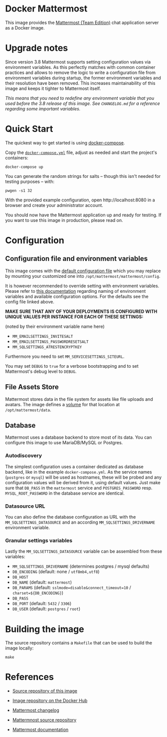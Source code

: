 # Docker Mattermost

This image provides the [Mattermost (Team Edition)](https://www.mattermost.org)
chat application server as a Docker image.


# Upgrade notes

Since version 3.8 Mattermost supports setting configuration values via
environment variables. As this perfectly matches with common container
practices and allows to remove the logic to write a configuration file from
environment variables during startup, the former environment variables and their
resolution have been removed. This increases maintainability of this image and
keeps it tighter to Mattermost itself.

*This means that you need to redefine any environment variable that you used
before the 3.8 release of this image. See `CHANGELOG.md` for a reference
regarding some important variables.*


# Quick Start

The quickest way to get started is using [docker-compose](https://docs.docker.com/compose/).

Copy the [`docker-compose.yml`](https://raw.githubusercontent.com/telota/docker-mattermost/master/docker-compose.yml)
file, adjust as needed and start the project's containers:

    docker-compose up


You can generate the random strings for salts &ndash; though this isn't needed for testing purposes &ndash; with:

    pwgen -s1 32


With the provided example configuration, open http://localhost:8080 in a
browser and create your administrator account.

You should now have the Mattermost application up and ready for testing. If you want to use this image in production, please read on.


# Configuration

## Configuration file and environment variables

This image comes with the [default configuration file](https://github.com/mattermost/platform/blob/master/config/config.json)
which you may replace by mounting your customized one into
`/opt/mattermost/mattermost/config`.

It is however recommended to override setting with environment variables.
Please refer to
[this documentation](https://docs.mattermost.com/administration/config-settings.html)
regarding naming of environment variables and available configuration options.
For the defaults see the config file linked above.

**MAKE SURE THAT ANY OF YOUR DEPLOYMENTS IS CONFIGURED WITH UNIQUE VALUES PER
INSTANCE FOR EACH OF THESE SETTINGS:**

(noted by their environment variable name here)

- `MM_EMAILSETTINGS_INVITESALT`
- `MM_EMAILSETTINGS_PASSWORDRESETSALT`
- `MM_SQLSETTINGS_ATRESTENCRYPTKEY`

Furthermore you need to set `MM_SERVICESETTINGS_SITEURL`.

You may set `DEBUG` to `true` for a verbose bootstrapping and to set
Mattermost's debug level to `DEBUG`.

## File Assets Store

Mattermost stores data in the file system for assets like file uploads and avatars.
The image defines a [volume](https://docs.docker.com/engine/tutorials/dockervolumes/)
for that location at `/opt/mattermost/data`.

## Database

Mattermost uses a database backend to store most of its data.
You can configure this image to use MariaDB/MySQL or Postgres.

### Autodiscovery

The simplest configuration uses a container dedicated as database backend, like
in the example `docker-compose.yml`.
As the service names (`postgres` or `mysql`) will be used as hostnames, these
will be probed and any configuration values will be derived from it, using
default values. Just make sure that `DB_PASS` in the `mattermost` service and
`POSTGRES_PASSWORD` resp. `MYSQL_ROOT_PASSWORD` in the database service are
identical.

### Datasource URL

You can also define the database configuration as URL with the
`MM_SQLSETTINGS_DATASOURCE` and an according `MM_SQLSETTINGS_DRIVERNAME`
environment variable.

### Granular settings variables

Lastly the `MM_SQLSETTINGS_DATASOURCE` variable can be assembled from these
variables:

- `MM_SQLSETTINGS_DRIVERNAME` (determines postgres / mysql defaults)
- `DB_ENCODING` (default: none / `utf8mb4,utf8`)
- `DB_HOST`
- `DB_NAME` (default: `mattermost`)
- `DB_PARAMS` (default: `sslmode=disable&connect_timeout=10` / `charset=${DB_ENCODING}`)
- `DB_PASS`
- `DB_PORT` (default: `5432` / `3306`)
- `DB_USER` (default: `postgres` / `root`)


# Building the image

The source repository contains a `Makefile` that can be used to build the image
locally:

    make


# References

- [Source repository of this image](https://github.com/telota/docker-mattermost)
- [Image repository on the Docker Hub](https://hub.docker.com/r/telota/mattermost-team-edition/)

- [Mattermost changelog](https://docs.mattermost.com/administration/changelog.html)
- [Mattermnost source repository](https://github.com/mattermost/platform)
- [Mattermost documentation](https://docs.mattermost.com)
